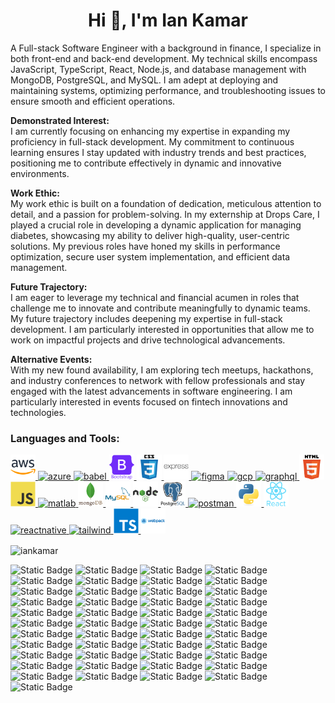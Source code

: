 <h1 align="center">Hi 👋, I'm Ian Kamar</h1>

<p align="left">
  A Full-stack Software Engineer with a background in finance, I specialize in both front-end and back-end development. My technical skills encompass JavaScript, TypeScript, React, Node.js, and database management with MongoDB, PostgreSQL, and MySQL. I am adept at deploying and maintaining systems, optimizing performance, and troubleshooting issues to ensure smooth and efficient operations.
</p>

<p align="left">
  <strong>Demonstrated Interest:</strong><br>
  I am currently focusing on enhancing my expertise in expanding my proficiency in full-stack development. My commitment to continuous learning ensures I stay updated with industry trends and best practices, positioning me to contribute effectively in dynamic and innovative environments.
</p>

<p align="left">
  <strong>Work Ethic:</strong><br>
  My work ethic is built on a foundation of dedication, meticulous attention to detail, and a passion for problem-solving. In my externship at Drops Care, I played a crucial role in developing a dynamic application for managing diabetes, showcasing my ability to deliver high-quality, user-centric solutions. My previous roles have honed my skills in performance optimization, secure user system implementation, and efficient data management.
</p>

<p align="left">
  <strong>Future Trajectory:</strong><br>
  I am eager to leverage my technical and financial acumen in roles that challenge me to innovate and contribute meaningfully to dynamic teams. My future trajectory includes deepening my expertise in full-stack development. I am particularly interested in opportunities that allow me to work on impactful projects and drive technological advancements.
</p>

<p align="left">
  <strong>Alternative Events:</strong><br>
  With my new found availability, I am exploring tech meetups, hackathons, and industry conferences to network with fellow professionals and stay engaged with the latest advancements in software engineering. I am particularly interested in events focused on fintech innovations and technologies.
</p>

<h3 align="left">Languages and Tools:</h3>
<p align="left"> <a href="https://aws.amazon.com" target="_blank" rel="noreferrer"> <img src="https://raw.githubusercontent.com/devicons/devicon/master/icons/amazonwebservices/amazonwebservices-original-wordmark.svg" alt="aws" width="40" height="40"/> </a> <a href="https://azure.microsoft.com/en-in/" target="_blank" rel="noreferrer"> <img src="https://www.vectorlogo.zone/logos/microsoft_azure/microsoft_azure-icon.svg" alt="azure" width="40" height="40"/> </a> <a href="https://babeljs.io/" target="_blank" rel="noreferrer"> <img src="https://www.vectorlogo.zone/logos/babeljs/babeljs-icon.svg" alt="babel" width="40" height="40"/> </a> <a href="https://getbootstrap.com" target="_blank" rel="noreferrer"> <img src="https://raw.githubusercontent.com/devicons/devicon/master/icons/bootstrap/bootstrap-plain-wordmark.svg" alt="bootstrap" width="40" height="40"/> </a> <a href="https://www.w3schools.com/css/" target="_blank" rel="noreferrer"> <img src="https://raw.githubusercontent.com/devicons/devicon/master/icons/css3/css3-original-wordmark.svg" alt="css3" width="40" height="40"/> </a> <a href="https://expressjs.com" target="_blank" rel="noreferrer"> <img src="https://raw.githubusercontent.com/devicons/devicon/master/icons/express/express-original-wordmark.svg" alt="express" width="40" height="40"/> </a> <a href="https://www.figma.com/" target="_blank" rel="noreferrer"> <img src="https://www.vectorlogo.zone/logos/figma/figma-icon.svg" alt="figma" width="40" height="40"/> </a> <a href="https://cloud.google.com" target="_blank" rel="noreferrer"> <img src="https://www.vectorlogo.zone/logos/google_cloud/google_cloud-icon.svg" alt="gcp" width="40" height="40"/> </a> <a href="https://graphql.org" target="_blank" rel="noreferrer"> <img src="https://www.vectorlogo.zone/logos/graphql/graphql-icon.svg" alt="graphql" width="40" height="40"/> </a> <a href="https://www.w3.org/html/" target="_blank" rel="noreferrer"> <img src="https://raw.githubusercontent.com/devicons/devicon/master/icons/html5/html5-original-wordmark.svg" alt="html5" width="40" height="40"/> </a> <a href="https://developer.mozilla.org/en-US/docs/Web/JavaScript" target="_blank" rel="noreferrer"> <img src="https://raw.githubusercontent.com/devicons/devicon/master/icons/javascript/javascript-original.svg" alt="javascript" width="40" height="40"/> </a> <a href="https://www.mathworks.com/" target="_blank" rel="noreferrer"> <img src="https://upload.wikimedia.org/wikipedia/commons/2/21/Matlab_Logo.png" alt="matlab" width="40" height="40"/> </a> <a href="https://www.mongodb.com/" target="_blank" rel="noreferrer"> <img src="https://raw.githubusercontent.com/devicons/devicon/master/icons/mongodb/mongodb-original-wordmark.svg" alt="mongodb" width="40" height="40"/> </a> <a href="https://www.mysql.com/" target="_blank" rel="noreferrer"> <img src="https://raw.githubusercontent.com/devicons/devicon/master/icons/mysql/mysql-original-wordmark.svg" alt="mysql" width="40" height="40"/> </a> <a href="https://nodejs.org" target="_blank" rel="noreferrer"> <img src="https://raw.githubusercontent.com/devicons/devicon/master/icons/nodejs/nodejs-original-wordmark.svg" alt="nodejs" width="40" height="40"/> </a> <a href="https://www.postgresql.org" target="_blank" rel="noreferrer"> <img src="https://raw.githubusercontent.com/devicons/devicon/master/icons/postgresql/postgresql-original-wordmark.svg" alt="postgresql" width="40" height="40"/> </a> <a href="https://postman.com" target="_blank" rel="noreferrer"> <img src="https://www.vectorlogo.zone/logos/getpostman/getpostman-icon.svg" alt="postman" width="40" height="40"/> </a> <a href="https://www.python.org" target="_blank" rel="noreferrer"> <img src="https://raw.githubusercontent.com/devicons/devicon/master/icons/python/python-original.svg" alt="python" width="40" height="40"/> </a> <a href="https://reactjs.org/" target="_blank" rel="noreferrer"> <img src="https://raw.githubusercontent.com/devicons/devicon/master/icons/react/react-original-wordmark.svg" alt="react" width="40" height="40"/> </a> <a href="https://reactnative.dev/" target="_blank" rel="noreferrer"> <img src="https://reactnative.dev/img/header_logo.svg" alt="reactnative" width="40" height="40"/> </a> <a href="https://tailwindcss.com/" target="_blank" rel="noreferrer"> <img src="https://www.vectorlogo.zone/logos/tailwindcss/tailwindcss-icon.svg" alt="tailwind" width="40" height="40"/> </a> <a href="https://www.typescriptlang.org/" target="_blank" rel="noreferrer"> <img src="https://raw.githubusercontent.com/devicons/devicon/master/icons/typescript/typescript-original.svg" alt="typescript" width="40" height="40"/> </a> <a href="https://webpack.js.org" target="_blank" rel="noreferrer"> <img src="https://raw.githubusercontent.com/devicons/devicon/d00d0969292a6569d45b06d3f350f463a0107b0d/icons/webpack/webpack-original-wordmark.svg" alt="webpack" width="40" height="40"/> </a> </p>

<p><img align="center" src="https://github-readme-stats.vercel.app/api/top-langs?username=iankamar&show_icons=true&locale=en&layout=compact" alt="iankamar" /></p>


![Static Badge](https://img.shields.io/badge/HTML5-%23E34F26?style=for-the-badge&logo=HTML5&logoColor=white)
![Static Badge](https://img.shields.io/badge/CSS3-%231572B6?style=for-the-badge&logo=CSS3&logoColor=white)
![Static Badge](https://img.shields.io/badge/Material%20UI-%23007FFF?style=for-the-badge&logo=MUI&logoColor=white)
![Static Badge](https://img.shields.io/badge/Headless%20UI-%2366E3FF?style=for-the-badge&logo=Headless%20UI&logoColor=black)
![Static Badge](https://img.shields.io/badge/TailwindCSS-%2306B6D4?style=for-the-badge&logo=TailwindCSS&logoColor=white)
![Static Badge](https://img.shields.io/badge/Python-%2318A497?style=for-the-badge&logo=Python&logoColor=white)
![Static Badge](https://img.shields.io/badge/Javascript-F7DF1E?style=for-the-badge&logo=Javascript&logoColor=black)
![Static Badge](https://img.shields.io/badge/Axios-%235A29E4?style=for-the-badge&logo=Axios&logoColor=White)
![Static Badge](https://img.shields.io/badge/Typescript-%233178C6?style=for-the-badge&logo=Typescript&logoColor=white)
![Static Badge](https://img.shields.io/badge/Git-%23F05032?style=for-the-badge&logo=CSS3&logoColor=white)
![Static Badge](https://img.shields.io/badge/Github-%23181717?style=for-the-badge&logo=Github&logoColor=white)
![Static Badge](https://img.shields.io/badge/JWT-%23F80046?style=for-the-badge&logo=Json%20Web%20Tokens&logoColor=white)
![Static Badge](https://img.shields.io/badge/Mongodb-%2347A248?style=for-the-badge&logo=Github&logoColor=white)
![Static Badge](https://img.shields.io/badge/Mysql-%234479A1?style=for-the-badge&logo=Mysql&logoColor=white)
![Static Badge](https://img.shields.io/badge/postgresql-%234169E1?style=for-the-badge&logo=Postgresql&logoColor=white)
![Static Badge](https://img.shields.io/badge/React-61DBFB?style=for-the-badge&logo=react&logoColor=black&labelColor=61DBFB)
![Static Badge](https://img.shields.io/badge/React%20Hook%20Form-%23EC5990?style=for-the-badge&logo=React%20Hook%20form&logoColor=white)
![Static Badge](https://img.shields.io/badge/React%20Router-%23CA4245?style=for-the-badge&logo=React%20Router&logoColor=white)
![Static Badge](https://img.shields.io/badge/React%20Bootstrap-%2341E0FD?style=for-the-badge&logo=React%20Bootstrap&logoColor=black)
![Static Badge](https://img.shields.io/badge/Nodejs-%235FA04E?style=for-the-badge&logo=Node.js&logoColor=white)
![Static Badge](https://img.shields.io/badge/Mongoose-%23880000?style=for-the-badge&logo=Mongoose&logoColor=white)
![Static Badge](https://img.shields.io/badge/Express-%237D929E?style=for-the-badge&logo=Express&logoColor=white)
![Static Badge](https://img.shields.io/badge/Vite-%23646CFF?style=for-the-badge&logo=Vite&logoColor=white)
![Static Badge](https://img.shields.io/badge/Bootstrap-%237952B3?style=for-the-badge&logo=Bootstrap&logoColor=white)
![Static Badge](https://img.shields.io/badge/Postman-%23FF6C37?style=for-the-badge&logo=postman&logoColor=white)
![Static Badge](https://img.shields.io/badge/Next.js-%230A1837?style=for-the-badge&logo=next.js&logoColor=white)
![Static Badge](https://img.shields.io/badge/Jest-%23C21325?style=for-the-badge&logo=Jest&logoColor=white)
![Static Badge](https://img.shields.io/badge/Redux-%23764ABC?style=for-the-badge&logo=Redux&logoColor=white)
![Static Badge](https://img.shields.io/badge/Vercel-%230A1837?style=for-the-badge&logo=Vercel&logoColor=white)
![Static Badge](https://img.shields.io/badge/Amazon%20Web%20Services-%23232F3E?style=for-the-badge&logo=Amazon%20Web%20Services&logoColor=white)
![Static Badge](https://img.shields.io/badge/Google%20Cloud-%234285F4?style=for-the-badge&logo=Google%20Cloud&logoColor=white)
![Static Badge](https://img.shields.io/badge/Microsoft%20Azure-%231769AA?style=for-the-badge&logo=Microsoft%20Azure&logoColor=White)
![Static Badge](https://img.shields.io/badge/Atlassian-%230052CC?style=for-the-badge&logo=Atlassian&logoColor=White)
![Static Badge](https://img.shields.io/badge/Jira%20-%230052CC?style=for-the-badge&logo=Jira&logoColor=white)
![Static Badge](https://img.shields.io/badge/Figma-%23F24E1E?style=for-the-badge&logo=Figma&logoColor=white)
![Static Badge](https://img.shields.io/badge/Prisma-%232D3748?style=for-the-badge&logo=Prisma&logoColor=white)
![Static Badge](https://img.shields.io/badge/Apache-%23D22128?style=for-the-badge&logo=Apache&logoColor=white)
![Static Badge](https://img.shields.io/badge/REST%20API-%23225593?style=for-the-badge&logo=REST%20APIs&logoColor=white)
![Static Badge](https://img.shields.io/badge/GraphQL-%23E10098?style=for-the-badge&logo=GraphQl&logoColor=white)
![Static Badge](https://img.shields.io/badge/Apollo-%23311C87?style=for-the-badge&logo=Apollo%20GraphQL&logoColor=white)
![Static Badge](https://img.shields.io/badge/Storybook-%23FF4785?style=for-the-badge&logo=Storybook&logoColor=white)
![Static Badge](https://img.shields.io/badge/Babel-%23F9DC3E?style=for-the-badge&logo=Babel&logoColor=black)
![Static Badge](https://img.shields.io/badge/Webpack-%238DD6F9?style=for-the-badge&logo=Webpack&logoColor=black)
![Static Badge](https://img.shields.io/badge/Keystone-%23166BFF?style=for-the-badge&logo=Keystone&logoColor=white)
![Static Badge](https://img.shields.io/badge/Prettier-%23F7B93E?style=for-the-badge&logo=Prettier&logoColor=black)

























